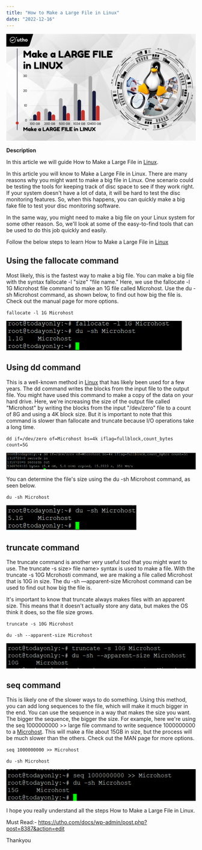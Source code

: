 ```yaml
---
title: "How to Make a Large File in Linux"
date: "2022-12-16"
---
```


![How to Make a Large File in Linux](images/How-to-Make-a-Large-File-in-Linux_utho.jpg)

**Description**

In this article we will guide How to Make a Large File in [Linux](https://utho.com/docs/tutorial/find-out-all-live-hosts-ip-addresses-connected-on-network-in-linux/).

In this article you will know to Make a Large File in Linux. There are many reasons why you might want to make a big file in Linux. One scenario could be testing the tools for keeping track of disc space to see if they work right. If your system doesn't have a lot of data, it will be hard to test the disc monitoring features. So, when this happens, you can quickly make a big fake file to test your disc monitoring software.

In the same way, you might need to make a big file on your Linux system for some other reason. So, we'll look at some of the easy-to-find tools that can be used to do this job quickly and easily.

Follow the below steps to learn How to Make a Large File in [Linux](https://en.wikipedia.org/wiki/Linux)

## Using the fallocate command

Most likely, this is the fastest way to make a big file. You can make a big file with the syntax fallocate -l "size" "file name." Here, we use the fallocate -l 1G Microhost file command to make an 1G file called Microhost. Use the du -sh Microhost command, as shown below, to find out how big the file is. Check out the manual page for more options.

```
fallocate -l 1G Microhost
```
![command output ](images/image-609.png)

## Using dd command

This is a well-known method in [Linux](https://en.wikipedia.org/wiki/Linux) that has likely been used for a few years. The dd command writes the blocks from the input file to the output file. You might have used this command to make a copy of the data on your hard drive. Here, we're increasing the size of the output file called "Microhost" by writing the blocks from the input "/dev/zero" file to a count of 8G and using a 4K block size. But it is important to note that this command is slower than fallocate and truncate because I/O operations take a long time.

```
dd if=/dev/zero of=Microhost bs=4k iflag=fullblock,count_bytes count=5G
```
![command output ](images/image-610.png)

You can determine the file's size using the du -sh Microhost command, as seen below.

```
du -sh Microhost
```
![Make a Large File in Linux - command output ](images/image-611.png)

## truncate command

The truncate command is another very useful tool that you might want to use. The truncate -s size> file name> syntax is used to make a file. With the truncate -s 10G Mcrohosti command, we are making a file called Microhost that is 10G in size. The du -sh —apparent-size Microhost command can be used to find out how big the file is.

It's important to know that truncate always makes files with an apparent size. This means that it doesn't actually store any data, but makes the OS think it does, so the file size grows.

```
truncate -s 10G Microhost
```
```
du -sh --apparent-size Microhost
```
![command output ](images/image-612.png)

## seq command

This is likely one of the slower ways to do something. Using this method, you can add long sequences to the file, which will make it much bigger in the end. You can use the sequence in a way that makes the size you want. The bigger the sequence, the bigger the size. For example, here we're using the seq 1000000000 >> large file command to write sequence 1000000000 to a [Microhost](https://utho.com/). This will make a file about 15GB in size, but the process will be much slower than the others. Check out the MAN page for more options.

```
seq 1000000000 >> Microhost
```
```
du -sh Microhost
```
![Make a Large File in Linux - command output ](images/image-613.png)

I hope you really understand all the steps How to Make a Large File in Linux.

Must Read:- https://utho.com/docs/wp-admin/post.php?post=8387&action=edit

Thankyou

